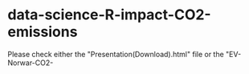 # data-science-R-impact-CO2-emissions

Please check either the "Presentation(Download).html" file or the "EV-Norwar-CO2-
 
